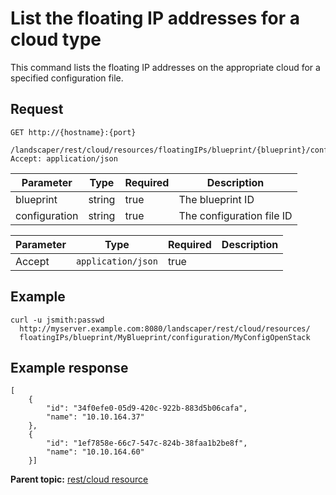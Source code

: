 # List the floating IP addresses for a cloud type

This command lists the floating IP addresses on the appropriate cloud for a specified configuration file.

## Request

```
GET http://{hostname}:{port}
  /landscaper/rest/cloud/resources/floatingIPs/blueprint/{blueprint}/configuration/{configuration}
Accept: application/json

```

|Parameter|Type|Required|Description|
|---------|----|--------|-----------|
|blueprint|string|true|The blueprint ID|
|configuration|string|true|The configuration file ID|

|Parameter|Type|Required|Description|
|---------|----|--------|-----------|
|Accept|`application/json`|true| |

## Example

```
curl -u jsmith:passwd 
  http://myserver.example.com:8080/landscaper/rest/cloud/resources/
  floatingIPs/blueprint/MyBlueprint/configuration/MyConfigOpenStack
```

## Example response

```
[
    {
        "id": "34f0efe0-05d9-420c-922b-883d5b06cafa",
        "name": "10.10.164.37"
    },
    {
        "id": "1ef7858e-66c7-547c-824b-38faa1b2be8f",
        "name": "10.10.164.60"
    }]
```

**Parent topic:** [rest/cloud resource](../../com.ibm.edt.api.doc/topics/rest_cloud.md)

